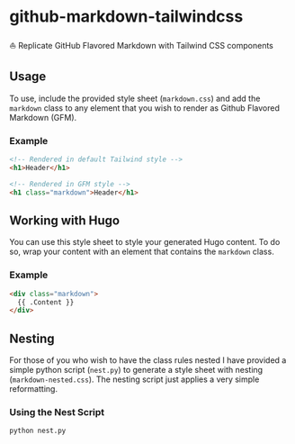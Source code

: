 # github-markdown-tailwindcss

⛵ Replicate GitHub Flavored Markdown with Tailwind CSS components

## Usage

To use, include the provided style sheet (`markdown.css`) and add the `markdown`
class to any element that you wish to render as Github Flavored Markdown (GFM).

### Example

```html
<!-- Rendered in default Tailwind style -->
<h1>Header</h1>

<!-- Rendered in GFM style -->
<h1 class="markdown">Header</h1>
```

## Working with Hugo

You can use this style sheet to style your generated Hugo content. To do so,
wrap your content with an element that contains the `markdown` class.

### Example

```html
<div class="markdown">
  {{ .Content }}
</div>
```

## Nesting

For those of you who wish to have the class rules nested I have provided a
simple python script (`nest.py`) to generate a style sheet with nesting
(`markdown-nested.css`). The nesting script just applies a very simple
reformatting.

### Using the Nest Script

```bash
python nest.py
```
